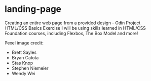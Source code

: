 # landing-page
Creating an entire web page from a provided design - Odin Project HTML/CSS Basics Exercise
I will be using skills learned in HTML/CSS Foundation courses, including Flexbox, The Box Model and more!

Pexel image credit:
- Brett Sayles
- Bryan Catota
- Stas Knop
- Stephen Niemeier
- Wendy Wei

